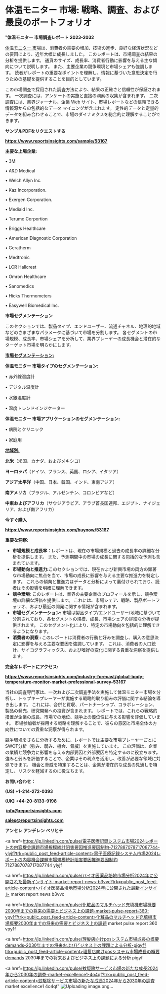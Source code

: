 # 体温モニター 市場: 戦略、調査、および最良のポートフォリオ

"<strong>体温モニター 市場調査レポート 2023-2032</strong>

<a href=https://www.reportsinsights.com/sample/53167>体温モニター 市場</a>は、消費者の需要の増加、技術の進歩、良好な経済状況などの要因により、近年大幅に成長しました。 このレポートは、市場調査の結果の分析を提供します。 通貨のサイズ、成長率、消費者行動に影響を与える主な傾向について説明します。 また、主要企業の競争環境と市場シェアも強調します。 読者がレポートの重要なポイントを理解し、情報に基づいた意思決定を行うための基礎を提供することを目的としています。

この市場調査で採用された調査方法により、結果の正確さと信頼性が保証されます。 一次調査には、アンケートの実施と直接の洞察の収集が含まれます。 二次調査には、業界ジャーナル、企業 Web サイト、市場レポートなどの信頼できる情報源からの包括的なデータ マイニングが含まれます。 定性的データと定量的データを組み合わせることで、市場のダイナミクスを総合的に理解することができます。

<strong><b>サンプルPDFをリクエストする</b></strong>

<a href=https://www.reportsinsights.com/sample/53167><strong><u>https://www.reportsinsights.com/sample/53167</u></strong></a>

<strong>主要な上場企業:</strong>

• 3M

• A&D Medical

• Welch Allyn Inc.

• Kaz Incorporation.

• Exergen Corporation.

• Mediaid Inc.

• Terumo Corportion

• Briggs Healthcare

• American Diagnostic Corporation

• Geratherm

• Medtronic

• LCR Hallcrest

• Omron Healthcare

• Sanomedics

• Hicks Thermometers

• Easywell Biomedical Inc.

<strong>市場セグメンテーション</strong>

このセクションでは、製品タイプ、エンドユーザー、流通チャネル、地理的地域などのさまざまなパラメータに基づいて市場を分割します。 各セグメントの市場規模、成長率、市場シェアを分析して、業界プレーヤーの成長機会と潜在的なターゲット市場を明らかにします。

<strong><u>市場セグメンテーション</u></strong><strong><u>:</u></strong>

<strong>体温モニター 市場タイプのセグメンテーション:</strong>

• 赤外線温度計

• デジタル温度計

• 水銀温度計

• 温度トレンドインジケーター

<strong>体温モニター 市場アプリケーションのセグメンテーション:</strong>

• 病院とクリニック

• 家庭用

<strong><u>地域別</u></strong><strong><u>:</u></strong>

<strong>北米</strong>（米国、カナダ、およびメキシコ）

<strong>ヨーロッパ</strong>（ドイツ、フランス、英国、ロシア、イタリア）

<strong>アジア太平洋</strong>（中国、日本、韓国、インド、東南アジア）

<strong>南アメリカ</strong>（ブラジル、アルゼンチン、コロンビアなど）

<strong>中東およびアフリカ</strong>（サウジアラビア、アラブ首長国連邦、エジプト、ナイジェリア、および南アフリカ）

<strong>今すぐ購入</strong>

<a href=https://www.reportsinsights.com/buynow/53167><strong><u>https://www.reportsinsights.com/buynow/53167</u></strong></a>

<strong>重要な洞察:</strong>
<ul>
  <li><strong>市場規模と成長率：</strong>レポートは、現在の市場規模と過去の成長率の詳細な分析を提供します。 また、予測期間中の市場の成長に関する包括的な予測も含まれています。</li>
  <li><strong>市場動向と推進力:</strong>このセクションでは、現在および新興市場の両方の顕著な市場動向に焦点を当て、市場の成長に影響を与える主要な推進力を特定します。 これらの傾向と推進力はデータと分析によって裏付けられており、読者はその影響を明確に理解できます。</li>
  <li><strong>競争環境</strong>: このレポートは、業界の主要企業のプロフィールを示し、競争環境の詳細な評価を提供します。 これには、市場シェア、戦略、製品ポートフォリオ、および最近の開発に関する情報が含まれます。</li>
  <li><strong>市場セグメンテーション: </strong>市場は製品タイプ/エンドユーザー/地域に基づいて分割されており、各セグメントの規模、成長、市場シェアの詳細な分析が提供されます。 このセグメント化により、特定の市場動向を包括的に理解できるようになります。</li>
  <li><strong>消費者の洞察 : </strong>このレポートは消費者の行動と好みを調査し、購入の意思決定に影響を与える主要な要因を強調しています。 これは、消費者の人口統計、サイコグラフィックス、および嗜好の変化に関する貴重な洞察を提供します。</li>
</ul>
<strong>完全なレポートにアクセス:</strong>

<a href=https://www.reportsinsights.com/industry-forecast/global-body-temperature-monitor-market-professional-survey-53167><strong><u><b>https://www.reportsinsights.com/industry-forecast/global-body-temperature-monitor-market-professional-survey-53167</b></u></strong></a>

当社の調査専門家は、一次および二次調査手法を実施して体温モニター市場を分析し、トップキープレーヤーが実施する戦略的取り組みの評価に関する結論を導き出します。 これには、合併と買収、パートナーシップ、コラボレーション、製品の発売、研究開発への投資が含まれます。 レポートでは、これらの戦略的措置が企業の成長、市場での地位、競争上の優位性に与える影響を評価しています。 市場参加者が採用する戦略を理解することで、彼らの意図と市場全体の方向性についての貴重な洞察が得られます。

競争環境をさらに分析するために、レポートでは主要な市場プレーヤーごとにSWOT分析（強み、弱み、機会、脅威）を実施しています。 この評価は、企業の業績と競争力に影響を与える内部要因と外部要因を特定するのに役立ちます。 強みと弱みを評価することで、企業はその利点を活用し、改善が必要な領域に対処できます。 機会と脅威を特定することは、企業が潜在的な成長の見通しを特定し、リスクを軽減するのに役立ちます。

<strong>お問い合わせ：</strong>

<strong>(US) +1-214-272-0393</strong>

<strong>(UK) +44-20-8133-9198</strong>

<strong> </strong><a href=info@reportsinsights.com><strong><u>info@reportsinsights.com</u></strong></a>

<a href=sales@reportsinsights.com><strong><u>sales@reportsinsights.com</u></strong></a>

<strong>アンセレ アンデレン ベリヒテ</strong>

<a href=https://jp.linkedin.com/pulse/電子医療記録システム市場2024レポートの内容機会課題市場規模統計阻害要因推進要因制約-7127887078717087744-ylyjf?trk=public_post_feed-article-content>電子医療記録システム市場2024レポートの内容機会課題市場規模統計阻害要因推進要因制約 7127887078717087744 ylyjf</a>

<a href=https://jp.linkedin.com/pulse/バイオ医薬品培地市場分析2024年に公開された最新インサイト-market-report-news-b3vvc?trk=public_post_feed-article-content>バイオ医薬品培地市場分析2024年に公開された最新インサイト market report news b3vvc</a>

<a href=https://jp.linkedin.com/pulse/化粧品のマルチヘッド充填機市場概要2030年までの将来の需要とビジネス上の課題-market-pulse-report-360-vpy1f?trk=public_post_feed-article-content>化粧品のマルチヘッド充填機市場概要2030年までの将来の需要とビジネス上の課題 market pulse report 360 vpy1f</a>

<a href=https://jp.linkedin.com/pulse/理髪店向けposシステム市場成長の概要demands-2030年までの将来およびビジネス上の課題による分析-pigyf?trk=public_post_feed-article-content>理髪店向けposシステム市場成長の概要demands 2030年までの将来およびビジネス上の課題による分析 pigyf</a>

<a href=https://jp.linkedin.com/pulse/蚊駆除サービス市場の新たな成長2024年から2030年の調査-market-excellence1-4o4qf?trk=public_post_feed-article-content>蚊駆除サービス市場の新たな成長2024年から2030年の調査 market excellence1 4o4qf</a>"
![Uploading image.png…]()
